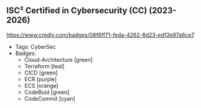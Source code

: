 ## ISC² Certified in Cybersecurity (CC) (2023-2026)
https://www.credly.com/badges/08f6ff71-feda-4262-8d23-ed13e97a6ce7
- Tags: CyberSec
- Badges:
  - Cloud-Architecture [green]
  - Terraform [teal]
  - CICD [green]
  - ECR [purple]
  - ECS [orange]
  - CodeBuid [green]
  - CodeCommit [cyan]